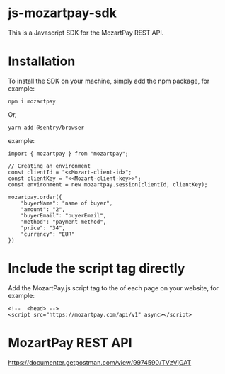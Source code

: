 # js-mozartpay-sdk
This is a Javascript SDK for the MozartPay REST API. 

# Installation

To install the SDK on your machine, simply add the npm package, for example:

`npm i mozartpay`

Or,

`yarn add @sentry/browser`

example:

``` 
import { mozartpay } from "mozartpay";

// Creating an environment
const clientId = "<<Mozart-client-id>";
const clientKey = "<<Mozart-client-key>>";
const environment = new mozartpay.session(clientId, clientKey);

mozartpay.order({
    "buyerName": "name of buyer",
    "amount": "2",
    "buyerEmail": "buyerEmail",
    "method": "payment method",
    "price": "34",
    "currency": "EUR"
})
```

# Include the script tag directly
Add the MozartPay.js script tag to the <head> of each page on your website, for example:
    
```
<!--  <head> -->
<script src="https://mozartpay.com/api/v1" async></script>

```

# MozartPay REST API
https://documenter.getpostman.com/view/9974590/TVzVjGAT
